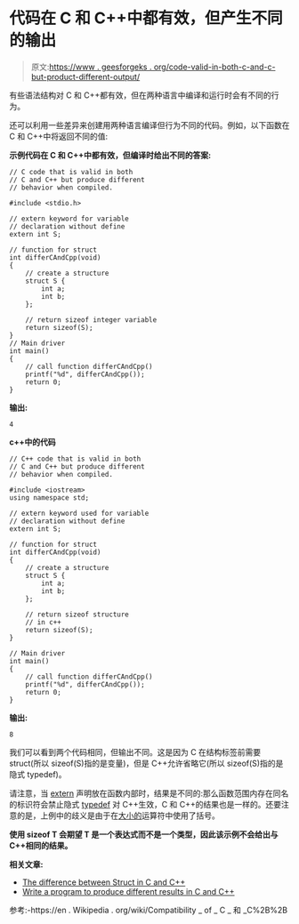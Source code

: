 # 代码在 C 和 C++中都有效，但产生不同的输出

> 原文:[https://www . geesforgeks . org/code-valid-in-both-c-and-c-but-product-different-output/](https://www.geeksforgeeks.org/code-valid-in-both-c-and-c-but-produce-different-output/)

有些语法结构对 C 和 C++都有效，但在两种语言中编译和运行时会有不同的行为。

还可以利用一些差异来创建用两种语言编译但行为不同的代码。例如，以下函数在 C 和 C++中将返回不同的值:

**示例代码在 C 和 C++中都有效，但编译时给出不同的答案:**

```
// C code that is valid in both
// C and C++ but produce different
// behavior when compiled.

#include <stdio.h>

// extern keyword for variable
// declaration without define
extern int S;

// function for struct
int differCAndCpp(void)
{
    // create a structure
    struct S {
        int a;
        int b;
    };

    // return sizeof integer variable
    return sizeof(S);
}
// Main driver
int main()
{
    // call function differCAndCpp()
    printf("%d", differCAndCpp());
    return 0;
}
```

**输出:**

```
4
```

**c++中的代码**

```
// C++ code that is valid in both
// C and C++ but produce different
// behavior when compiled.

#include <iostream>
using namespace std;

// extern keyword used for variable
// declaration without define
extern int S;

// function for struct
int differCAndCpp(void)
{
    // create a structure
    struct S {
        int a;
        int b;
    };

    // return sizeof structure
    // in c++
    return sizeof(S);
}

// Main driver
int main()
{
    // call function differCAndCpp()
    printf("%d", differCAndCpp());
    return 0;
}
```

**输出:**

```
8
```

我们可以看到两个代码相同，但输出不同。这是因为 C 在结构标签前需要 struct(所以 sizeof(S)指的是变量)，但是 C++允许省略它(所以 sizeof(S)指的是隐式 typedef)。

请注意，当 [extern](https://www.geeksforgeeks.org/understanding-extern-keyword-in-c/) 声明放在函数内部时，结果是不同的:那么函数范围内存在同名的标识符会禁止隐式 [typedef](https://www.geeksforgeeks.org/typedef-versus-define-c/) 对 C++生效，C 和 C++的结果也是一样的。还要注意的是，上例中的歧义是由于在[大小的](https://www.geeksforgeeks.org/sizeof-operator-c/)运算符中使用了括号。

**使用 sizeof T 会期望 T 是一个表达式而不是一个类型，因此该示例不会给出与 C++相同的结果。**

**相关文章:**

*   [The difference between Struct in C and C++](https://www.geeksforgeeks.org/difference-c-structures-c-structures/)
*   [Write a program to produce different results in C and C++](https://www.geeksforgeeks.org/write-c-program-produce-different-result-c/)

参考:-https://en . Wikipedia . org/wiki/Compatibility _ of _ C _ 和 _C%2B%2B